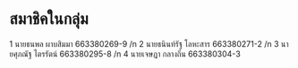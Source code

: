 # สมาชิคในกลุ่ม

1 นายธนพล ผาบสิมมา 663380269-9 /n
2 นายธนินท์รัฐ โลหะสาร 663380271-2 /n
3 นายศุภณัฐ ไตรรัตน์ 663380295-8 /n
4 นายเจษฎา กลางถิ่น 663380304-3
